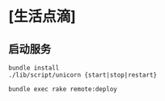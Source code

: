 # [生活点滴]

## 启动服务

````
bundle install
./lib/script/unicorn {start|stop|restart}

bundle exec rake remote:deploy
````


